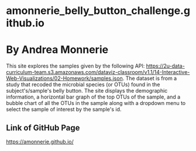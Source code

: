 # amonnerie_belly_button_challenge.github.io
# By Andrea Monnerie

This site explores the samples given by the following API: https://2u-data-curriculum-team.s3.amazonaws.com/dataviz-classroom/v1.1/14-Interactive-Web-Visualizations/02-Homework/samples.json. The dataset is from a study that recoded the microbial species (or OTUs) found in the subject's/sample's belly button. The site displays the demographic information, a horizontal bar graph of the top OTUs of the sample, and a bubble chart of all the OTUs in the sample along with a dropdown menu to select the sample of interest by the sample's id.

## Link of GitHub Page
https://amonnerie.github.io/
